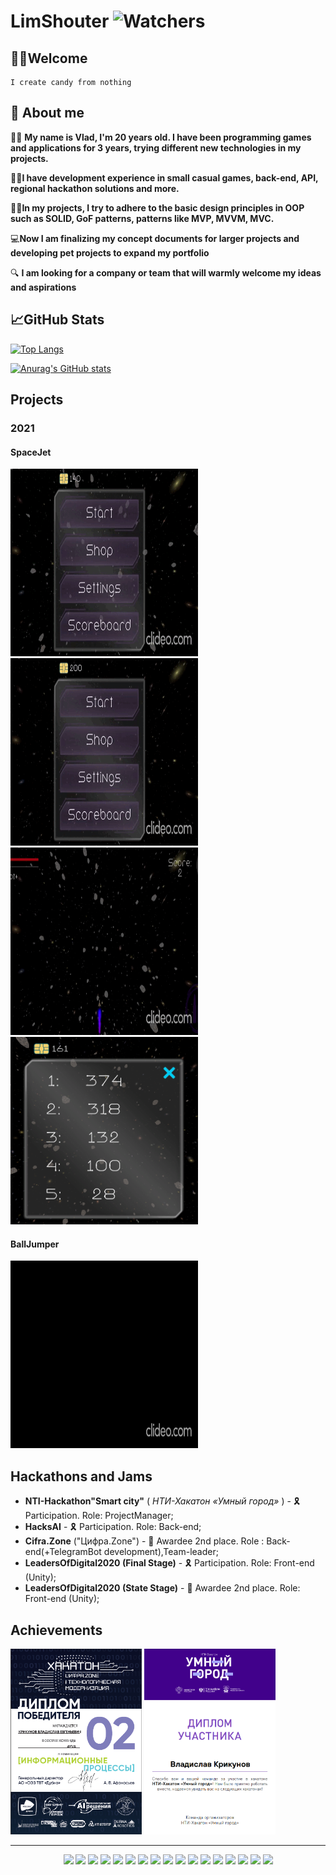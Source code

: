 # LimShouter ![Watchers](https://komarev.com/ghpvc/?username=limshouter)

## 👋🏻Welcome

    I create candy from nothing

## 🥸 About me

🖖🏻 **My name is Vlad, I'm 20 years old. I have been programming games and applications for 3 years, trying different new
technologies in my projects.**

👌🏻**I have development experience in small casual games, back-end, API, regional hackathon solutions and more.**

🤌🏻**In my projects, I try to adhere to the basic design principles in OOP such as SOLID, GoF patterns, patterns like
MVP, MVVM, MVC.**

💻**Now I am finalizing my concept documents for larger projects and developing pet projects to expand my portfolio**

🔍 **I am looking for a company or team that will warmly welcome my ideas and aspirations**

## 📈GitHub Stats

[![Top Langs](https://github-readme-stats.vercel.app/api/top-langs/?username=Limshouter&layout=compact&theme=dracula)](https://github.com/anuraghazra/github-readme-stats)

[![Anurag's GitHub stats](https://github-readme-stats.vercel.app/api?username=LimShouter&show_icons=true&hide=stars&theme=dracula)](https://github.com/anuraghazra/github-readme-stats)

## Projects

### 2021

#### SpaceJet

<p>
<img src="SpaceJet_shop.gif" alt=""  style="height: 300px; width:300px;"/>
<img src="SpaceJet_main.gif" alt=""  style="height: 300px; width:300px;"/>
<img src="SpaceJet_gameplay.gif" alt=""  style="height: 300px; width:300px;"/>
<img src="SpaceJet_scoreboard.png" alt=""  style="height: 300px; width:300px;"/>
</p>

#### BallJumper

<p>
<img src="BallJumper.gif" alt=""  style="height: 300px; width:300px;"/>
</p>

## Hackathons and Jams

+ **NTI-Hackathon"Smart city"** ( *НТИ-Хакатон «Умный город»* ) - 🎗 Participation. Role: ProjectManager;
+ **HacksAI** - 🎗 Participation. Role: Back-end;
+ **Cifra.Zone** ("Цифра.Zone") - 🥈 Awardee 2nd place. Role : Back-end(+TelegramBot development),Team-leader;
+ **LeadersOfDigital2020 (Final Stage)** - 🎗 Participation. Role: Front-end (Unity);
+ **LeadersOfDigital2020 (State Stage)** - 🥈 Awardee 2nd place. Role: Front-end (Unity);

## Achievements

<p>
    <img src="Cifra.Zone.png" alt=""  style="height: 297px; width:210px;"/>
    <img src="NTI_SMartCity.png" alt="" style="height: 297px; width:210px;"/>
</p>

---

<center>

<img src="https://img.shields.io/badge/-C%23-green">
<img src="https://img.shields.io/badge/Unity-Addressable-red">   
<img src="https://img.shields.io/badge/Unity-AssetBundles-red">  
<img src="https://img.shields.io/badge/Unity-DoTween-red">       
<img src="https://img.shields.io/badge/Unity-UIToolkit-red">     
<img src="https://img.shields.io/badge/Unity-DOTS-red">          
<img src="https://img.shields.io/badge/Unity-Entitas-red">       
<img src="https://img.shields.io/badge/Unity-PostProcessing-red">
<img src="https://img.shields.io/badge/Back--end-.NET6-blue">
<img src="https://img.shields.io/badge/Back--end-EntityFramework-blue">
<img src="https://img.shields.io/badge/Back--end-SQL-lightblue">
<img src="https://img.shields.io/badge/Back--end-Docker-lightblue">
<img src="https://img.shields.io/badge/SOLID-black">
<img src="https://img.shields.io/badge/MVP-black">
<img src="https://img.shields.io/badge/MVVM-black">
<img src="https://img.shields.io/badge/MVC-black">
<img src="https://img.shields.io/badge/GOF-black">

</center>































